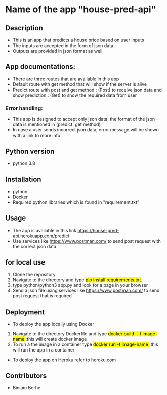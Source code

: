 # Name of the app "house-pred-api"

## Description
- This is an app that predicts a house price based on user inputs
- The inputs are accepted in the form of json data
- Outputs are provided in json format as well

## App documentations:
- There are three routes that are available in this app
- Default route with get method that will show if the server is alive
- Predict route with post and get method
: (Post) to receive json data and show prediction
: (Get) to show the required data from user

### Error handling:
- This app is designed to accept only json data, the format of the json data is mentioned in (predict: get method)
- In case a user sends incorrect json data, error message will be shown with a link to more info

## Python version
- python 3.8

## Installation
- python
- Docker
- Required python libraries which is found in "requirement.txt"

## Usage
- The app is available in this link https://house-pred-api.herokuapp.com/predict
- Use services like https://www.postman.com/ to send post request with the correct json data

## for local use 
1. Clone the repository
2. Navigate to the directory and type <mark>pip install requirements.txt</mark>.
3. type python/python3 app.py and look for a page in your browser
3. Send a json file using services like https://www.postman.com/ to send post request that is required

## Deployment
- To deploy the app locally using Docker
1. Navigate to the directory Dockerfile and type <mark> docker build . -t image-name </mark> :this will create docker image
2. To run a the image in a container type <mark>docker run -t image-name </mark> :this will run the app in a container
- To deploy the app on Heroku refer to heroku.com

## Contributors
- Biniam Berhe